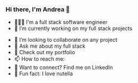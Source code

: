 ### Hi there, I'm Andrea 👋

<!-- <img align="right" alt="GIF" src="https://raw.githubusercontent.com/arsentieva/arsentieva/main/code.gif -->


- 👩🏻‍💻 I'm a full stack software engineer
- 🔭 I’m currently working on my full stack projects 
<!-- - 🌱 I’m currently learning Python -->
- 👯 I’m looking to collaborate on any project
- 💬 Ask me about my full stack 
- 📁 Check out my portfolio
- 📫 How to reach me: 
- 🔗 Want to connect? Find me on LinkedIn
- 🍫 Fun fact: I love nutella



